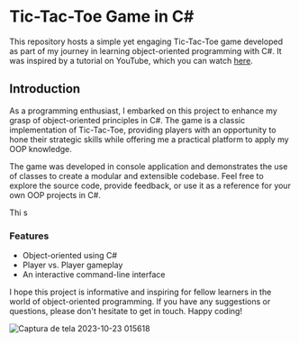 # Tic-Tac-Toe Game in C#

This repository hosts a simple yet engaging Tic-Tac-Toe game developed as part of my journey in learning object-oriented programming with C#. It was inspired by a tutorial on YouTube, which you can watch [here](https://www.youtube.com/watch?v=4ffSCMF8SHE&t=160s).

## Introduction

As a programming enthusiast, I embarked on this project to enhance my grasp of object-oriented principles in C#. 
The game is a classic implementation of Tic-Tac-Toe, providing players with an opportunity to hone their strategic skills while offering me a practical platform to apply my OOP knowledge. 

The game was developed in console application and demonstrates the use of classes to create a modular and extensible codebase. Feel free to explore the source code, provide feedback, or use it as a reference for your own OOP projects in C#.

Thi s

### Features

- Object-oriented using C#
- Player vs. Player gameplay
- An interactive command-line interface

I hope this project is informative and inspiring for fellow learners in the world of object-oriented programming. If you have any suggestions or questions, please don't hesitate to get in touch. Happy coding!

![Captura de tela 2023-10-23 015618](https://github.com/giflames/TicTacToe-Game/assets/128517140/ccace333-18df-4972-893b-c424db460efe)
